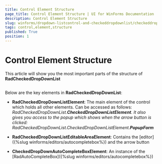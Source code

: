```yaml
---
title: Control Element Structure
page_title: Control Element Structure | UI for WinForms Documentation
description: Control Element Structure
slug: winforms/dropdown-listcontrol-and-checkeddropdownlist/checkeddropdownlist/control-element-structure
tags: control,element,structure
published: True
position: 1
---
```


# Control Element Structure
 
This article will show you the most important parts of the structure of __RadCheckedDropDownList__

## 

Below are the key elements in __RadCheckedDropDownList__:
        

* __RadCheckedDropDownListElement__: The main element of the control which holds all other elements. Can be accessed as follows: *RadCheckedDropDownList.__CheckedDropDownListElement__. It also gives you access to the popup which shows when the arrow button is clicked: RadCheckedDropDownList.CheckedDropDownListElement.__PopupForm__*

* __RadCheckedDropDownListEditableAreaElement__: Contains the [editor]({%slug winforms/editors/autocompletebox%}) and the arrow button
            

* __CheckedDropDownAutoCompleteBoxElement__: An instance of the [RadAutoCompleteBox]({%slug winforms/editors/autocompletebox%})
